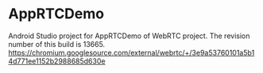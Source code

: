 # AppRTCDemo

Android Studio project for AppRTCDemo of WebRTC project. The revision number of this build is 13665.
https://chromium.googlesource.com/external/webrtc/+/3e9a53760101a5b14d771ee1152b2988685d630e
